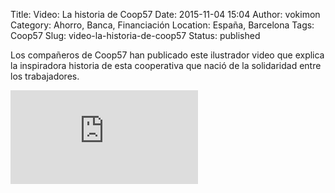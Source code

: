 Title: Video: La historia de Coop57
Date: 2015-11-04 15:04
Author: vokimon
Category: Ahorro, Banca, Financiación
Location: España, Barcelona
Tags: Coop57
Slug: video-la-historia-de-coop57
Status: published

Los compañeros de Coop57 han publicado este ilustrador video que explica la inspiradora historia de esta cooperativa que nació de la solidaridad entre los trabajadores.

<div class="youtube youtube-16x9">
<iframe src="https://www.youtube.com/embed/AUSdOaRNtjk" allowfullscreen seamless frameBorder="0"></iframe>
</div>

